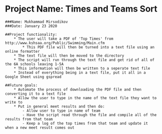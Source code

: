 # Project Name: Times and Teams Sort
    ###Name: Mukhammad Mirsodikov
    ###Date: January 23 2020

    ##Project functionality:
        * The user will take a PDF of 'Top Times' from http://www.kshsaa.org/Public/Swimming/Main.cfm
            * This PDF file will then be turned into a text file using an online formatter
        * The text file will then be moved to the directory
        * The script will run through the text file and get rid of all of the 6A schools leaving 1-5A
        * This information will then be written to a seperate text file
        * Instead of everything being in a text file, put it all in a Google Sheet using gspread

    ##Future goals:
        * Automate the process of downloading the PDF file and then converting it to a text file
        * Allow the user to type in the name of the text file they want to write to
        * Put in general meet results and then do:
            - Allow user to type in name of team
            - Have the script read through the file and compile all of the results from that team
            - Keep a log of the top times from that team and update it when a new meet result comes out
